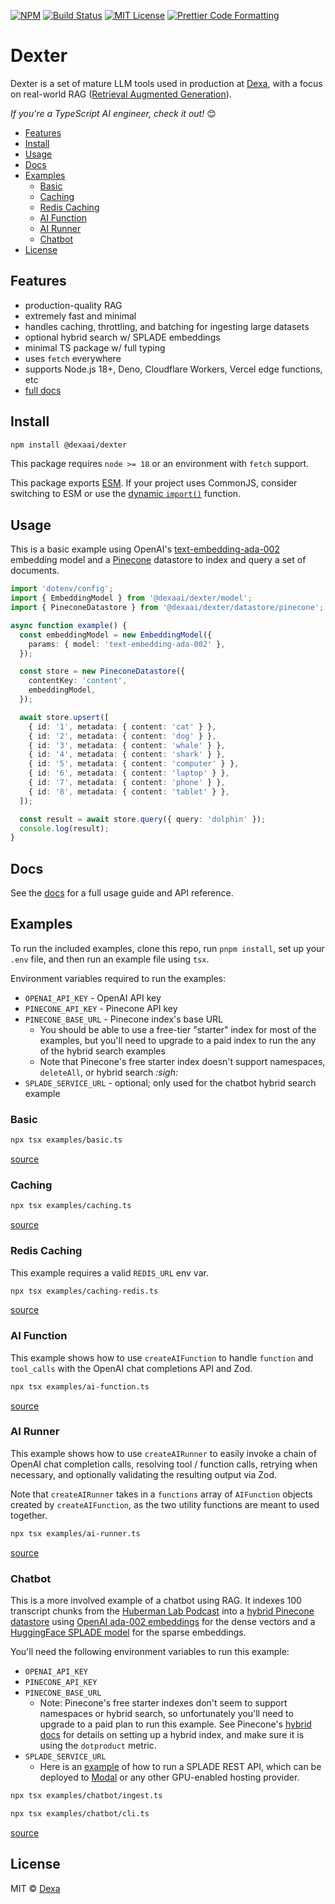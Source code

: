 <p>
  <a href="https://www.npmjs.com/package/@dexaai/dexter"><img alt="NPM" src="https://img.shields.io/npm/v/@dexaai/dexter.svg" /></a>
  <a href="https://github.com/dexaai/dexter/actions/workflows/test.yml"><img alt="Build Status" src="https://github.com/dexaai/dexter/actions/workflows/main.yml/badge.svg" /></a>
  <a href="https://github.com/dexaai/dexter/blob/main/license"><img alt="MIT License" src="https://img.shields.io/badge/license-MIT-blue" /></a>
  <a href="https://prettier.io"><img alt="Prettier Code Formatting" src="https://img.shields.io/badge/code_style-prettier-brightgreen.svg" /></a>
</p>

# Dexter <!-- omit from toc -->

Dexter is a set of mature LLM tools used in production at [Dexa](https://dexa.ai), with a focus on real-world RAG ([Retrieval Augmented Generation](https://arxiv.org/abs/2005.11401)).

_If you're a TypeScript AI engineer, check it out!_ 😊

- [Features](#features)
- [Install](#install)
- [Usage](#usage)
- [Docs](#docs)
- [Examples](#examples)
  - [Basic](#basic)
  - [Caching](#caching)
  - [Redis Caching](#redis-caching)
  - [AI Function](#ai-function)
  - [AI Runner](#ai-runner)
  - [Chatbot](#chatbot)
- [License](#license)

## Features

- production-quality RAG
- extremely fast and minimal
- handles caching, throttling, and batching for ingesting large datasets
- optional hybrid search w/ SPLADE embeddings
- minimal TS package w/ full typing
- uses `fetch` everywhere
- supports Node.js 18+, Deno, Cloudflare Workers, Vercel edge functions, etc
- [full docs](https://dexter.dexa.ai)

## Install

```bash
npm install @dexaai/dexter
```

This package requires `node >= 18` or an environment with `fetch` support.

This package exports [ESM](https://gist.github.com/sindresorhus/a39789f98801d908bbc7ff3ecc99d99c). If your project uses CommonJS, consider switching to ESM or use the [dynamic `import()`](https://v8.dev/features/dynamic-import) function.

## Usage

This is a basic example using OpenAI's [text-embedding-ada-002](https://platform.openai.com/docs/guides/embeddings) embedding model and a [Pinecone](https://www.pinecone.io/) datastore to index and query a set of documents.

```ts
import 'dotenv/config';
import { EmbeddingModel } from '@dexaai/dexter/model';
import { PineconeDatastore } from '@dexaai/dexter/datastore/pinecone';

async function example() {
  const embeddingModel = new EmbeddingModel({
    params: { model: 'text-embedding-ada-002' },
  });

  const store = new PineconeDatastore({
    contentKey: 'content',
    embeddingModel,
  });

  await store.upsert([
    { id: '1', metadata: { content: 'cat' } },
    { id: '2', metadata: { content: 'dog' } },
    { id: '3', metadata: { content: 'whale' } },
    { id: '4', metadata: { content: 'shark' } },
    { id: '5', metadata: { content: 'computer' } },
    { id: '6', metadata: { content: 'laptop' } },
    { id: '7', metadata: { content: 'phone' } },
    { id: '8', metadata: { content: 'tablet' } },
  ]);

  const result = await store.query({ query: 'dolphin' });
  console.log(result);
}
```

## Docs

See the [docs](https://dexter.dexa.ai) for a full usage guide and API reference.

## Examples

To run the included examples, clone this repo, run `pnpm install`, set up your `.env` file, and then run an example file using `tsx`.

Environment variables required to run the examples:

- `OPENAI_API_KEY` - OpenAI API key
- `PINECONE_API_KEY` - Pinecone API key
- `PINECONE_BASE_URL` - Pinecone index's base URL
  - You should be able to use a free-tier "starter" index for most of the examples, but you'll need to upgrade to a paid index to run the any of the hybrid search examples
  - Note that Pinecone's free starter index doesn't support namespaces, `deleteAll`, or hybrid search _:sigh:_
- `SPLADE_SERVICE_URL` - optional; only used for the chatbot hybrid search example

### Basic

```bash
npx tsx examples/basic.ts
```

[source](./examples/basic.ts)

### Caching

```bash
npx tsx examples/caching.ts
```

[source](./examples/caching.ts)

### Redis Caching

This example requires a valid `REDIS_URL` env var.

```bash
npx tsx examples/caching-redis.ts
```

[source](./examples/caching-redis.ts)

### AI Function

This example shows how to use `createAIFunction` to handle `function` and `tool_calls` with the OpenAI chat completions API and Zod.

```bash
npx tsx examples/ai-function.ts
```

[source](./examples/ai-function.ts)

### AI Runner

This example shows how to use `createAIRunner` to easily invoke a chain of OpenAI chat completion calls, resolving tool / function calls, retrying when necessary, and optionally validating the resulting output via Zod.

Note that `createAIRunner` takes in a `functions` array of `AIFunction` objects created by `createAIFunction`, as the two utility functions are meant to used together.

```bash
npx tsx examples/ai-runner.ts
```

[source](./examples/ai-runner.ts)

### Chatbot

This is a more involved example of a chatbot using RAG. It indexes 100 transcript chunks from the [Huberman Lab Podcast](https://hubermanlab.com) into a [hybrid Pinecone datastore](https://docs.pinecone.io/docs/hybrid-search) using [OpenAI ada-002 embeddings](https://platform.openai.com/docs/guides/embeddings) for the dense vectors and a [HuggingFace SPLADE model](https://huggingface.co/naver/splade-cocondenser-ensembledistil) for the sparse embeddings.

You'll need the following environment variables to run this example:

- `OPENAI_API_KEY`
- `PINECONE_API_KEY`
- `PINECONE_BASE_URL`
  - Note: Pinecone's free starter indexes don't seem to support namespaces or hybrid search, so unfortunately you'll need to upgrade to a paid plan to run this example. See Pinecone's [hybrid docs](https://docs.pinecone.io/docs/hybrid-search) for details on setting up a hybrid index, and make sure it is using the `dotproduct` metric.
- `SPLADE_SERVICE_URL`
  - Here is an [example](https://gist.github.com/transitive-bullshit/cc9140ff832fc7e815a48f0a45e1fc27) of how to run a SPLADE REST API, which can be deployed to [Modal](https://modal.com) or any other GPU-enabled hosting provider.

```bash
npx tsx examples/chatbot/ingest.ts
```

```bash
npx tsx examples/chatbot/cli.ts
```

[source](./examples/chatbot)

## License

MIT © [Dexa](https://dexa.ai)
